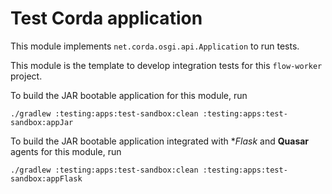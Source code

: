
# Test Corda application

This module implements `net.corda.osgi.api.Application` to run tests.

This module is the template to develop integration tests for this `flow-worker` project.

To build the JAR bootable application for this module, run

```shell
./gradlew :testing:apps:test-sandbox:clean :testing:apps:test-sandbox:appJar
```

To build the JAR bootable application integrated with **Flask* and **Quasar** agents for this module, run

```shell
./gradlew :testing:apps:test-sandbox:clean :testing:apps:test-sandbox:appFlask
```